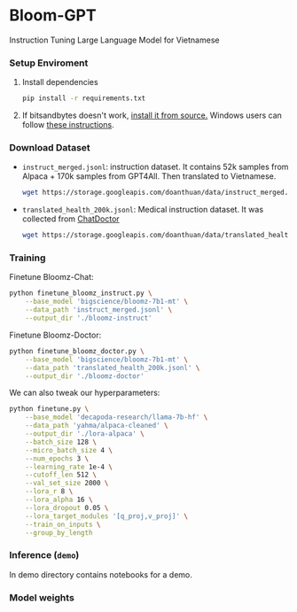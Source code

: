 # Bloom-GPT
Instruction Tuning Large Language Model for Vietnamese

### Setup Enviroment

1. Install dependencies

   ```bash
   pip install -r requirements.txt
   ```

1. If bitsandbytes doesn't work, [install it from source.](https://github.com/TimDettmers/bitsandbytes/blob/main/compile_from_source.md) Windows users can follow [these instructions](https://github.com/tloen/alpaca-lora/issues/17).

### Download Dataset

- `instruct_merged.jsonl`: instruction dataset. It contains 52k samples from Alpaca + 170k samples from GPT4All. Then translated to Vietnamese.

   ```bash
   wget https://storage.googleapis.com/doanthuan/data/instruct_merged.jsonl
   ```

- `translated_health_200k.jsonl`: Medical instruction dataset. It was collected from [ChatDoctor](https://github.com/Kent0n-Li/ChatDoctor)

   ```bash
   wget https://storage.googleapis.com/doanthuan/data/translated_health_200k.jsonl
   ```


### Training

Finetune Bloomz-Chat:

```bash
python finetune_bloomz_instruct.py \
    --base_model 'bigscience/bloomz-7b1-mt' \
    --data_path 'instruct_merged.jsonl' \
    --output_dir './bloomz-instruct'
```

Finetune Bloomz-Doctor:

```bash
python finetune_bloomz_doctor.py \
    --base_model 'bigscience/bloomz-7b1-mt' \
    --data_path 'translated_health_200k.jsonl' \
    --output_dir './bloomz-doctor'
```

We can also tweak our hyperparameters:

```bash
python finetune.py \
    --base_model 'decapoda-research/llama-7b-hf' \
    --data_path 'yahma/alpaca-cleaned' \
    --output_dir './lora-alpaca' \
    --batch_size 128 \
    --micro_batch_size 4 \
    --num_epochs 3 \
    --learning_rate 1e-4 \
    --cutoff_len 512 \
    --val_set_size 2000 \
    --lora_r 8 \
    --lora_alpha 16 \
    --lora_dropout 0.05 \
    --lora_target_modules '[q_proj,v_proj]' \
    --train_on_inputs \
    --group_by_length
```

### Inference (`demo`)

In demo directory contains notebooks for a demo.

### Model weights
